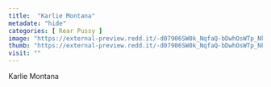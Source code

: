 ```yaml
---
title:  "Karlie Montana"
metadate: "hide"
categories: [ Rear Pussy ]
image: "https://external-preview.redd.it/-d07906SW0k_NqfaQ-bDwhOsWTp_Nkm1-iVgwpXC3rs.jpg?auto=webp&s=f91ee86b99582f6dcf30da040949ef1a7b765855"
thumb: "https://external-preview.redd.it/-d07906SW0k_NqfaQ-bDwhOsWTp_Nkm1-iVgwpXC3rs.jpg?width=640&crop=smart&auto=webp&s=c068eee89ef3aa17252a8a8204bd5c8a95259ca8"
visit: ""
---
```

Karlie Montana
